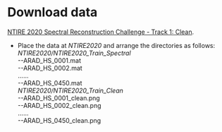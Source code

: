 # Download data
[NTIRE 2020 Spectral Reconstruction Challenge - Track 1: Clean](https://competitions.codalab.org/competitions/22225).

- Place the data at *NTIRE2020* and arrange the directories as follows:  
    *NTIRE2020/NTIRE2020_Train_Spectral*  
    --ARAD_HS_0001.mat  
    --ARAD_HS_0002.mat  
    ......  
    --ARAD_HS_0450.mat  
    *NTIRE2020/NTIRE2020_Train_Clean*  
    --ARAD_HS_0001_clean.png  
    --ARAD_HS_0002_clean.png  
    ......  
    --ARAD_HS_0450_clean.png  

